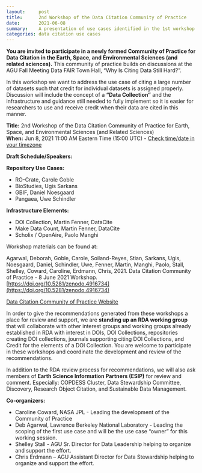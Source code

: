 ```yaml
---
layout:     post
title:      2nd Workshop of the Data Citation Community of Practice
date:       2021-06-08
summary:    A presentation of use cases identified in the 1st workshop followed by community discussion
categories: data citation use cases
---
```


**You are invited to participate in a newly formed Community of Practice for Data Citation in the Earth, Space, and Environmental Sciences (and related sciences).**  This community of practice builds on discussions at the AGU Fall Meeting Data FAIR Town Hall, “Why Is Citing Data Still Hard?”.
 
In this workshop we want to address the use case of citing a large number of datasets such that credit for individual datasets is assigned properly. Discussion will include the concept of a **“Data Collection”** and the infrastructure and guidance still needed to fully implement so it is easier for researchers to use and receive credit when their data are cited in this manner.  
 
**Title:** 2nd Workshop of the Data Citation Community of Practice for Earth, Space, and Environmental Sciences (and Related Sciences)  
**When:** Jun 8, 2021 11:00 AM Eastern Time (15:00 UTC) - [Check time/date in your timezone](https://www.timeanddate.com/worldclock/fixedtime.html?iso=20210608T110000&p1=263)  

**Draft Schedule/Speakers:**

__Repository Use Cases:__
*	RO-Crate, Carole Goble
*	BioStudies, Ugis Sarkans 
*	GBIF, Daniel Noesgaard 
*	Pangaea, Uwe Schindler 

__Infrastructure Elements:__
*	DOI Collection, Martin Fenner, DataCite
*	Make Data Count, Martin Fenner, DataCite 
*	Scholix / OpenAire, Paolo Manghi

Workshop materials can be found at:  

Agarwal, Deborah, Goble, Carole, Soiland-Reyes, Stian, Sarkans, Ugis, Noesgaard, Daniel, Schindler, Uwe, Fenner, Martin, Manghi, Paolo, Stall, Shelley, Coward, Caroline, Erdmann, Chris, 2021. Data Citation Community of Practice - 8 June 2021 Workshop. [https://doi.org/10.5281/zenodo.4916734](https://doi.org/10.5281/zenodo.4916734)  
  
[Data Citation Community of Practice Website](https://agu-data.github.io/DataCitationCoP/)  
 
In order to give the recommendations generated from these workshops a place for review and support, we are **standing up an RDA working group** that will collaborate with other interest groups and working groups already established in RDA with interest in DOIs, DOI Collections, repositories creating DOI collections, journals supporting citing DOI Collections, and Credit for the elements of a DOI Collection. You are welcome to participate in these workshops and coordinate the development and review of the recommendations. 
 
In addition to the RDA review process for recommendations, we will also ask members of **Earth Science Information Partners (ESIP)** for review and comment.  Especially: COPDESS Cluster, Data Stewardship Committee, Discovery,  Research Object Citation, and Sustainable Data Management.
 
**Co-organizers:**  
- Caroline Coward, NASA JPL - Leading the development of the Community of Practice
- Deb Agarwal, Lawrence Berkeley National Laboratory - Leading the scoping of the first use case and will be the use case “owner” for this working session.
- Shelley Stall - AGU Sr. Director for Data Leadership helping to organize and support the effort.
- Chris Erdmann – AGU Assistant Director for Data Stewardship helping to organize and support the effort. 


